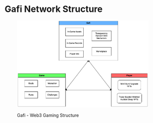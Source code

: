 # Gafi Network Structure

<figure><img src="../../.gitbook/assets/Gafi_web3_gaming-Gafi Structure.drawio.png" alt=""><figcaption><p>Gafi - Web3 Gaming Structure</p></figcaption></figure>

